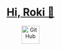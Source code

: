 <h1 align="center"><a href="https://peterhan.dev">Hi, Roki 👋</a></h1>

<p align="center">
  <a href="https://github.com/Roki-lIlI">
    <picture>
      <source media="(prefers-color-scheme: dark)" srcset="https://cdn.simpleicons.org/github/white">
      <img alt="GitHub" title="GitHub" height="48" width="48" src="https://cdn.simpleicons.org/github"></picture></a>
